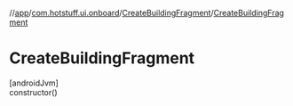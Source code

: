//[app](../../../index.md)/[com.hotstuff.ui.onboard](../index.md)/[CreateBuildingFragment](index.md)/[CreateBuildingFragment](-create-building-fragment.md)

# CreateBuildingFragment

[androidJvm]\
constructor()
